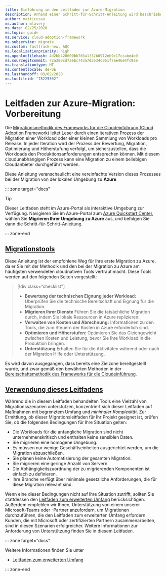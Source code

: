 ```yaml
---
title: Einführung in den Leitfaden zur Azure-Migration
description: Anhand einer Schritt-für-Schritt-Anleitung wird beschrieben, wie Sie die Dienste Ihres Unternehmens effizient zu Azure migrieren.
author: matticusau
ms.author: mlavery
ms.date: 02/25/2020
ms.topic: guide
ms.service: cloud-adoption-framework
ms.subservice: migrate
ms.custom: fasttrack-new, AQC
ms.localizationpriority: high
ms.openlocfilehash: 4d2bb420609bb703a1f32b0912eb9c17ccabe4e9
ms.sourcegitcommit: 72a280cd7aebc743a7d3634c051f7ae46e4fc9ae
ms.translationtype: HT
ms.contentlocale: de-DE
ms.lasthandoff: 03/02/2020
ms.locfileid: "78225502"
---
```

# <a name="azure-migration-guide-before-you-start"></a>Leitfaden zur Azure-Migration: Vorbereitung

Die [Migrationsmethodik des Frameworks für die Cloudeinführung (Cloud Adoption Framework)](../index.md) leitet Leser durch einen iterativen Prozess der Migration einer Workload oder einer kleinen Sammlung von Workloads pro Release. In jeder Iteration wird der Prozess der Bewertung, Migration, Optimierung und Höherstufung verfolgt, um sicherzustellen, dass die Workloads den Produktionsanforderungen entsprechen können. Mit diesem cloudunabhängigen Prozess kann eine Migration zu einem beliebigen Cloudanbieter durchgeführt werden.

Diese Anleitung veranschaulicht eine vereinfachte Version dieses Prozesses bei der Migration von der lokalen Umgebung zu **Azure**.

::: zone target="docs"

> [!TIP]
> Dieser Leitfaden steht im Azure-Portal als interaktive Umgebung zur Verfügung. Navigieren Sie im Azure-Portal zum [Azure Quickstart Center](https://portal.azure.com/?feature.quickstart=true#blade/Microsoft_Azure_Resources/QuickstartCenterBlade), wählen Sie **Migrieren Ihrer Umgebung zu Azure** aus, und befolgen Sie dann die Schritt-für-Schritt-Anleitung.

::: zone-end

## <a name="migration-tools"></a>[Migrationstools](#tab/MigrationTools)

Diese Anleitung ist der empfohlene Weg für Ihre erste Migration zu Azure, da er Sie mit der Methodik und den bei der Migration zu Azure am häufigsten verwendeten cloudnativen Tools vertraut macht. Diese Tools werden auf den folgenden Seiten vorgestellt:

> [!div class="checklist"]
>
> - **Bewertung der technischen Eignung jeder Workload:** Überprüfen Sie die technische Bereitschaft und Eignung für die Migration.
> - **Migrieren Ihrer Dienste** Führen Sie die tatsächliche Migration durch, indem Sie lokale Ressourcen in Azure replizieren.
> - **Verwalten von Kosten und Abrechnung:** Informationen zu den Tools, die zum Steuern der Kosten in Azure erforderlich sind.
> - **Optimieren und Höherstufen:** Optimieren Sie das Gleichgewicht zwischen Kosten und Leistung, bevor Sie Ihre Workload in die Produktion bringen.
> - **Unterstützung** Erhalten Sie für die Aktivitäten während oder nach der Migration Hilfe oder Unterstützung.

Es wird davon ausgegangen, dass bereits eine Zielzone bereitgestellt wurde, und zwar gemäß den bewährten Methoden in der [Bereitschaftsmethodik des Frameworks für die Cloudeinführung](../../ready/index.md).

## <a name="when-to-use-this-guide"></a>[Verwendung dieses Leitfadens](#tab/WhenToUseThisGuide)

Während die in diesem Leitfaden behandelten Tools eine Vielzahl von Migrationsszenarien unterstützen, konzentriert sich dieser Leitfaden auf Maßnahmen mit begrenztem Umfang und _minimaler Komplexität_. Zur Ermittlung, ob dieser Migrationsleitfaden für Ihr Projekt geeignet ist, prüfen Sie, ob die folgenden Bedingungen für Ihre Situation gelten:

- Die Workloads für die anfängliche Migration sind nicht unternehmenskritisch und enthalten keine sensiblen Daten.
- Sie migrieren eine homogene Umgebung.
- Es müssen nur wenige Geschäftseinheiten ausgerichtet werden, um die Migration abzuschließen.
- Sie planen keine Automatisierung der gesamten Migration.
- Sie migrieren eine geringe Anzahl von Servern.
- Die Abhängigkeitszuordnung der zu migrierenden Komponenten ist einfach zu definieren.
- Ihre Branche verfügt über minimale gesetzliche Anforderungen, die für diese Migration relevant sind.

Wenn eine dieser Bedingungen nicht auf Ihre Situation zutrifft, sollten Sie stattdessen den [Leitfaden zum erweiterten Umfang](../expanded-scope/index.md) berücksichtigen. Außerdem empfehlen wir Ihnen, Unterstützung von einem unserer Microsoft-Teams oder -Partner anzufordern, um Migrationen durchzuführen, die den Leitfaden zum erweiterten Umfang erfordern. Kunden, die mit Microsoft oder zertifizierten Partnern zusammenarbeiten, sind in diesen Szenarien erfolgreicher. Weitere Informationen zur Anforderung von Unterstützung finden Sie in diesem Leitfaden.

<!-- markdownlint-enable MD033 -->

::: zone target="docs"

Weitere Informationen finden Sie unter

- [Leitfaden zum erweiterten Umfang](../expanded-scope/index.md)

::: zone-end
